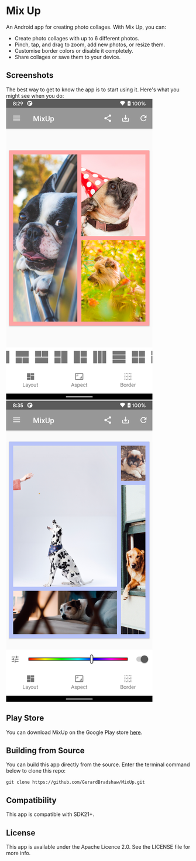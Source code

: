 # Mix Up
An Android app for creating photo collages. With Mix Up, you can:
- Create photo collages with up to 6 different photos.
- Pinch, tap, and drag to zoom, add new photos, or resize them.
- Customise border colors or disable it completely.
- Share collages or save them to your device.

## Screenshots
The best way to get to know the app is to start using it. Here's what you might see when you do:
<img src="/art/screenshot_pink.png?raw=true" width="400px"> <img src="/art/screenshot_blue.png?raw=true" width="400px">

## Play Store
You can download MixUp on the Google Play store [here](https://play.google.com/store/apps/details?id=com.gerardbradshaw.v2mixup).

## Building from Source
You can build this app directly from the source. Enter the terminal command below to clone this repo:
```shell
git clone https://github.com/GerardBradshaw/MixUp.git  
```

## Compatibility
This app is compatible with SDK21+.

## License
This app is available under the Apache Licence 2.0. See the LICENSE file for more info.
